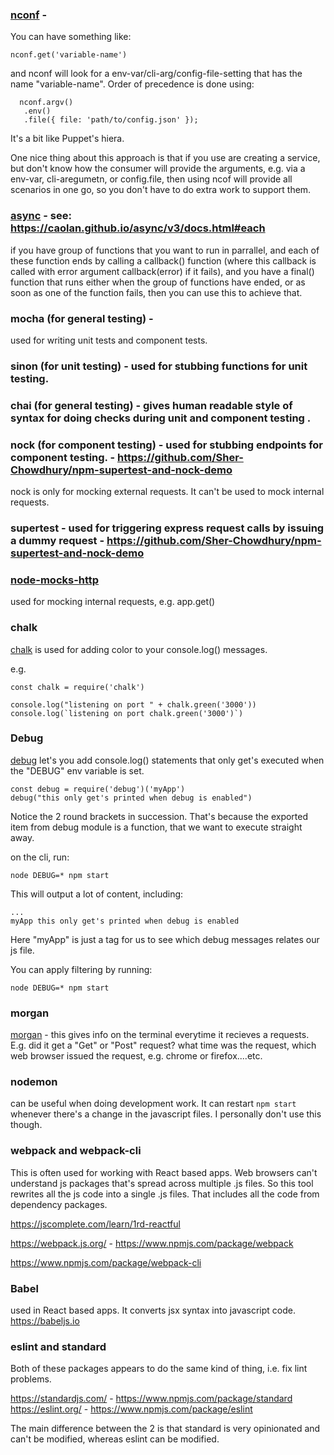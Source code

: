### [nconf](https://www.npmjs.com/package/nconf) - 

You can have something like:

```
nconf.get('variable-name')
```

and nconf will look for a env-var/cli-arg/config-file-setting that has the name "variable-name". Order of precedence is done using:

```
  nconf.argv()
   .env()
   .file({ file: 'path/to/config.json' });
```

It's a bit like Puppet's hiera. 

One nice thing about this approach is that if you use are creating a service, but don't know how the consumer will provide the arguments, 
e.g. via a env-var, cli-aregumetn, or config.file, then using ncof will provide all scenarios in one go, so you don't have to do extra work to support them. 


### [async](https://www.npmjs.com/package/async) - see: https://caolan.github.io/async/v3/docs.html#each

if you have group of functions that you want to run in parrallel, and each of these function ends by calling a callback() function (where this callback is called with error argument callback(error) if it fails), and you have a final() function that runs 
either when the group of functions have ended, or as soon as one of the function fails, then you can use this to achieve that. 




### mocha (for general testing) - 

used for writing unit tests and component tests. 

### sinon (for unit testing) - used for stubbing functions for unit testing. 

### chai (for general testing) - gives human readable style of syntax for doing checks during unit and component testing .

### nock (for component testing) - used for stubbing endpoints for component testing. - https://github.com/Sher-Chowdhury/npm-supertest-and-nock-demo

nock is only for mocking external requests. It can't be used to mock internal requests. 

### supertest - used for triggering express request calls by issuing a dummy request -  https://github.com/Sher-Chowdhury/npm-supertest-and-nock-demo

### [node-mocks-http](https://www.npmjs.com/package/node-mocks-http) 
used for mocking internal requests, e.g. app.get()
 

### chalk

[chalk](https://github.com/chalk/chalk) is used for adding color to your console.log() messages. 

e.g. 

```
const chalk = require('chalk')

console.log("listening on port " + chalk.green('3000'))
console.log(`listening on port chalk.green('3000')`)
```


### Debug

[debug](https://www.npmjs.com/package/debug) let's you add console.log() statements that only get's executed when the "DEBUG" env variable is set. 


```
const debug = require('debug')('myApp')
debug("this only get's printed when debug is enabled")
```

Notice the 2 round brackets in succession. That's because the exported item from debug module is a function, that we want to execute straight away. 

on the cli, run:

```
node DEBUG=* npm start
```

This will output a lot of content, including:

```
...
myApp this only get's printed when debug is enabled
```

Here "myApp" is just a tag for us to see which debug messages relates our js file. 

You can apply filtering by running:

```
node DEBUG=* npm start
```


### morgan

[morgan](https://www.npmjs.com/package/morgan) - this gives info on the terminal everytime it recieves a requests. E.g. did it get a "Get" or "Post" request? what time was the request, which web browser issued the request, e.g. chrome or firefox....etc. 


### nodemon

can be useful when doing development work. It can restart `npm start` whenever there's a change in the javascript files. I personally don't use this though. 

### webpack and webpack-cli

This is often used for working with React based apps. Web browsers can't understand js packages that's spread across multiple .js files. So this tool rewrites all the js code into a single .js files. That includes all the code from dependency packages. 

https://jscomplete.com/learn/1rd-reactful


https://webpack.js.org/ - https://www.npmjs.com/package/webpack

https://www.npmjs.com/package/webpack-cli


### Babel

used in React based apps. It converts jsx syntax into javascript code. https://babeljs.io

### eslint and standard

Both of these packages appears to do the same kind of thing, i.e. fix lint problems.

https://standardjs.com/ - https://www.npmjs.com/package/standard
https://eslint.org/ - https://www.npmjs.com/package/eslint

The main difference between the 2 is that standard is very opinionated and can't be modified, whereas eslint can be modified. 


